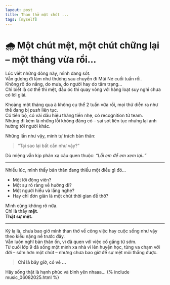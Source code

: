 ```yaml
---
layout: post
title: Than thở một chút ...
tags: [myself]
---
```


# 🌧 Một chút mệt, một chút chững lại – một tháng vừa rồi...

Lúc viết những dòng này, mình đang sốt.  
Vẫn gượng đi làm như thường sau chuyến đi Mũi Né cuối tuần rồi.  
Không rõ do nắng, do mưa, do người hay do tâm trạng...  
Chỉ biết là cơ thể thì mệt, đầu óc thì quay vòng với hàng loạt suy nghĩ chưa có lời giải.

Khoảng một tháng qua à không cụ thể 2 tuần vừa rồi, mọi thứ diễn ra như thể đang bị *push* liên tục.  
Có tiến bộ, có vài dấu hiệu thăng tiến nhẹ, có recognition từ team.  
Nhưng đi kèm là những lỗi không đáng có – sai sót liên tục nhưng lại ảnh hưởng tới người khác.

Những lần như vậy, mình tự trách bản thân:  
> “Tại sao lại bất cẩn như vậy?”

Dù miệng vẫn kịp phản xạ câu quen thuộc: *“Lỗi em để em xem lại..”*

---

Nhiều lúc, mình thấy bản thân đang thiếu một điều gì đó...  
- Một lời động viên?  
- Một sự rõ ràng về hướng đi?  
- Một người hiểu và lắng nghe?  
- Hay chỉ đơn giản là một chút thời gian để thở?

Mình cũng không rõ nữa.  
Chỉ là thấy **mệt**.  
**Thật sự mệt.**

---

Kỳ lạ là, chưa bao giờ mình than thở về công việc hay cuộc sống như vậy theo kiểu nặng nề trước đây.  
Vẫn luôn nghĩ bản thân ổn, vì đã quen với việc cố gắng từ sớm.  
Từ cuối lớp 9 đã sống một mình xa nhà vì lên huyện học, từng va chạm với đời – sớm hơn một chút – nhưng chưa bao giờ để sự mệt mỏi thắng được.

> **Chỉ là bây giờ, có vẻ ...**

Hãy sống thật là hạnh phúc và bình yên nhaaa...
{% include music_06082025.html %}